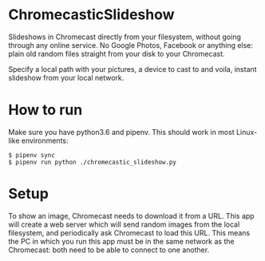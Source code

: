 # ChromecasticSlideshow

Slideshows in Chromecast directly from your filesystem, without going through any online service. No Google Photos, Facebook or anything else: plain old random files straight from your disk to your Chromecast.

Specify a local path with your pictures, a device to cast to and voila, instant slideshow from your local network.


# How to run
Make sure you have python3.6 and pipenv. This should work in most Linux-like environments:

```
$ pipenv sync
$ pipenv run python ./chromecastic_slideshow.py
```


# Setup
To show an image, Chromecast needs to download it from a URL. This app will create a web server which will send random images from the local filesystem, and periodically ask Chromecast to load this URL. This means the PC in which you run this app must be in the same network as the Chromecast: both need to be able to connect to one another.

